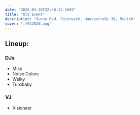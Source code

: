 ```yaml
---
date: "2020-04-28T22:40:32.169Z"
title: "Old Event"
description: "Sunny Red, Feierwerk, Hansastraße 39, Munich"
cover: "./042020.png"
---
```


## Lineup: 

### DJs 

- Miso
- Noise Colors
- Weiky
- Turdbaby

### VJ

-  Visionaer